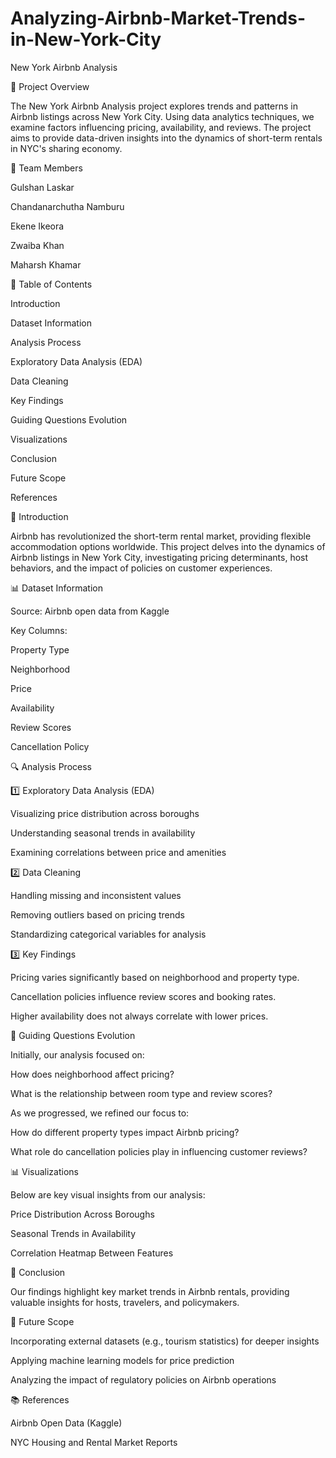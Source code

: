 # Analyzing-Airbnb-Market-Trends-in-New-York-City

New York Airbnb Analysis

📌 Project Overview

The New York Airbnb Analysis project explores trends and patterns in Airbnb listings across New York City. Using data analytics techniques, we examine factors influencing pricing, availability, and reviews. The project aims to provide data-driven insights into the dynamics of short-term rentals in NYC's sharing economy.

👥 Team Members

Gulshan Laskar

Chandanarchutha Namburu

Ekene Ikeora

Zwaiba Khan

Maharsh Khamar

📂 Table of Contents

Introduction

Dataset Information

Analysis Process

Exploratory Data Analysis (EDA)

Data Cleaning

Key Findings

Guiding Questions Evolution

Visualizations

Conclusion

Future Scope

References

📖 Introduction

Airbnb has revolutionized the short-term rental market, providing flexible accommodation options worldwide. This project delves into the dynamics of Airbnb listings in New York City, investigating pricing determinants, host behaviors, and the impact of policies on customer experiences.

📊 Dataset Information

Source: Airbnb open data from Kaggle

Key Columns:

Property Type

Neighborhood

Price

Availability

Review Scores

Cancellation Policy

🔍 Analysis Process

1️⃣ Exploratory Data Analysis (EDA)

Visualizing price distribution across boroughs

Understanding seasonal trends in availability

Examining correlations between price and amenities

2️⃣ Data Cleaning

Handling missing and inconsistent values

Removing outliers based on pricing trends

Standardizing categorical variables for analysis

3️⃣ Key Findings

Pricing varies significantly based on neighborhood and property type.

Cancellation policies influence review scores and booking rates.

Higher availability does not always correlate with lower prices.

🔄 Guiding Questions Evolution

Initially, our analysis focused on:

How does neighborhood affect pricing?

What is the relationship between room type and review scores?

As we progressed, we refined our focus to:

How do different property types impact Airbnb pricing?

What role do cancellation policies play in influencing customer reviews?

📊 Visualizations

Below are key visual insights from our analysis:

Price Distribution Across Boroughs

Seasonal Trends in Availability

Correlation Heatmap Between Features

📌 Conclusion

Our findings highlight key market trends in Airbnb rentals, providing valuable insights for hosts, travelers, and policymakers.

🚀 Future Scope

Incorporating external datasets (e.g., tourism statistics) for deeper insights

Applying machine learning models for price prediction

Analyzing the impact of regulatory policies on Airbnb operations

📚 References

Airbnb Open Data (Kaggle)

NYC Housing and Rental Market Reports
